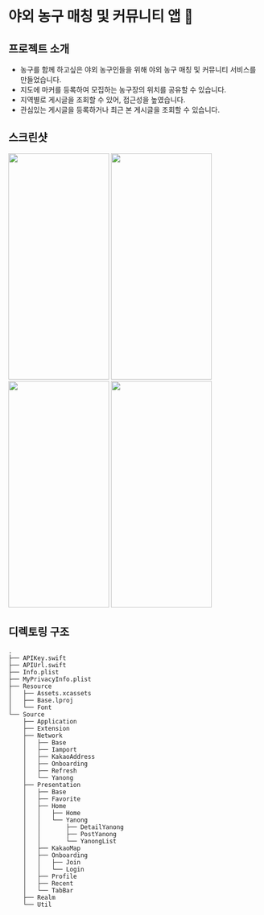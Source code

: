 # 야외 농구 매칭 및 커뮤니티 앱 🏀

## 프로젝트 소개
- 농구를 함께 하고싶은 야외 농구인들을 위해 야외 농구 매칭 및 커뮤니티 서비스를 만들었습니다.
- 지도에 마커를 등록하여 모집하는 농구장의 위치를 공유할 수 있습니다.
- 지역별로 게시글을 조회할 수 있어, 접근성을 높였습니다.
- 관심있는 게시글을 등록하거나 최근 본 게시글을 조회할 수 있습니다.

## 스크린샷
<img src="https://github.com/user-attachments/assets/216423e8-be63-43f4-9834-c089d2c69315" width="200" height="450" />
<img src="https://github.com/user-attachments/assets/38772103-f9bf-4961-a17c-7f55e5437e98" width="200" height="450" />
<img src="https://github.com/user-attachments/assets/3bc5d47f-2723-47b2-9f11-426ab1438af3" width="200" height="450" />
<img src="https://github.com/user-attachments/assets/53e6ceb9-f8ac-4887-af4b-3e16dd047980" width="200" height="450" />

## 디렉토링 구조

```
.
├── APIKey.swift
├── APIUrl.swift
├── Info.plist
├── MyPrivacyInfo.plist
├── Resource
│   ├── Assets.xcassets 
│   ├── Base.lproj
│   └── Font
└── Source
    ├── Application
    ├── Extension
    ├── Network
    │   ├── Base
    │   ├── Iamport
    │   ├── KakaoAddress
    │   ├── Onboarding
    │   ├── Refresh
    │   └── Yanong
    ├── Presentation
    │   ├── Base
    │   ├── Favorite
    │   ├── Home
    │   │   ├── Home
    │   │   └── Yanong
    │   │       ├── DetailYanong
    │   │       ├── PostYanong
    │   │       └── YanongList
    │   ├── KakaoMap
    │   ├── Onboarding
    │   │   ├── Join
    │   │   └── Login
    │   ├── Profile
    │   ├── Recent
    │   └── TabBar
    ├── Realm
    └── Util
```
